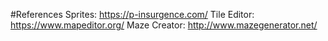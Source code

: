 #References
Sprites: https://p-insurgence.com/
Tile Editor: https://www.mapeditor.org/
Maze Creator: http://www.mazegenerator.net/

